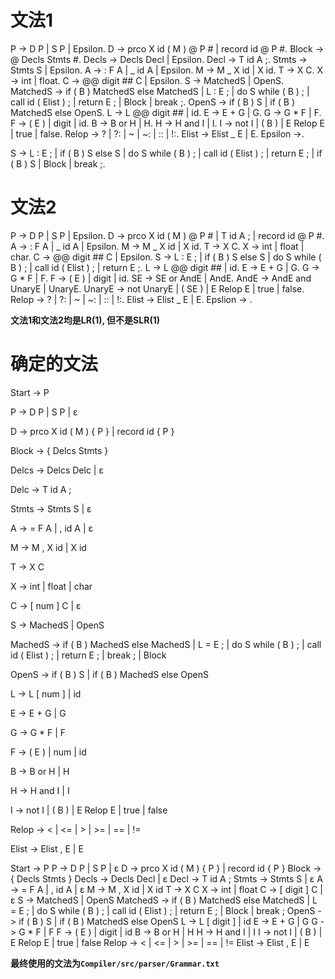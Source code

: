 # 文法1

P -> D P | S P | Epsilon.
D -> prco X id ( M ) @ P # | record id @ P #.
Block -> @ Decls Stmts #.
Decls -> Decls Decl | Epsilon.
Decl -> T id A ;.
Stmts -> Stmts S | Epsilon.
A -> : F A | _ id A | Epsilon.
M -> M _ X id | X id.
T -> X C.
X -> int | float.
C -> @@ digit ## C | Epsilon.
S -> MatchedS | OpenS.
MatchedS -> if ( B ) MatchedS else MatchedS | L : E ; | do S while ( B ) ; | call id ( Elist ) ; | return E ; | Block | break ;.
OpenS -> if ( B ) S | if ( B ) MatchedS else OpenS.
L -> L @@ digit ## | id.
E -> E + G | G.
G -> G * F | F.
F -> ( E ) | digit | id.
B -> B or H | H.
H -> H and I | I.
I -> not I | ( B ) | E Relop E | true | false.
Relop -> ? | ?: | ~ | ~: | :: | !:.
Elist -> Elist _ E | E.
Epsilon ->.

S -> L : E ; | if ( B ) S else S | do S while ( B ) ; | call id ( Elist ) ; | return E ; | if ( B ) S | Block | break ;.
<!-- replace '{' with '@' 
    replace '}' with '#'
    replace ',' with '_'
    replace '[' with '@@'
    replace ']' with '##'
    replace '>' with '~'
    replace '<' with '?'
    replace '=' with ':'
    replace 'or' with 'o'
-->

# 文法2

P -> D P | S P | Epsilon.
D -> prco X id ( M ) @ P # | T id A ; | record id @ P #.
A -> : F A | _ id A | Epsilon.
M -> M _ X id | X id.
T -> X C.
X -> int | float | char.
C -> @@ digit ## C | Epsilon.
S -> L : E ; | if ( B ) S else S | do S while ( B ) ; | call id ( Elist ) ; | return E ;.
L -> L @@ digit ## | id.
E -> E + G | G.
G -> G * F | F.
F -> ( E ) | digit | id.
SE -> SE or AndE | AndE.
AndE -> AndE and UnaryE | UnaryE.
UnaryE -> not UnaryE | ( SE ) | E Relop E | true | false.
Relop -> ? | ?: | ~ | ~: | :: | !:.
Elist -> Elist _ E | E.
Epslion -> .

**文法1和文法2均是LR(1), 但不是SLR(1)**

# 确定的文法

Start -> P

P -> D P | S P | ε

D -> prco X id ( M ) { P } | record id { P }

Block -> { Delcs Stmts }

Delcs -> Delcs Delc | ε

Delc -> T id A ; 

Stmts -> Stmts S | ε

A -> = F A | , id A | ε

M -> M , X id | X id

T -> X C

X -> int | float | char 

C -> [ num ] C | ε

S -> MachedS | OpenS

MachedS -> if ( B ) MachedS else MachedS | L = E ; | do S while ( B ) ; | call id ( Elist ) ; | return E ; | break ; | Block

OpenS -> if ( B ) S | if ( B ) MachedS else OpenS

L -> L [ num ] | id

E -> E + G | G

G -> G * F | F

F -> ( E ) | num | id

B -> B or H | H

H -> H and I | I

I -> not I | ( B ) | E Relop E | true | false

Relop -> < | <= | > | >= | == | !=

Elist -> Elist , E | E



Start -> P
P -> D P | S P | ε
D -> prco X id ( M ) { P } | record id { P }
Block -> { Decls Stmts }
Decls -> Decls Decl | ε
Decl -> T id A ;
Stmts -> Stmts S | ε
A -> = F A | , id A | ε
M -> M , X id | X id
T -> X C
X -> int | float
C -> [ digit ] C | ε
S -> MatchedS | OpenS
MatchedS -> if ( B ) MatchedS else MatchedS | L = E ; | do S while ( B ) ; | call id ( Elist ) ; | return E ; | Block | break ;
OpenS -> if ( B ) S | if ( B ) MatchedS else OpenS
L -> L [ digit ] | id
E -> E + G | G
G -> G * F | F
F -> ( E ) | digit | id
B -> B or H | H
H -> H and I | I
I -> not I | ( B ) | E Relop E | true | false
Relop -> < | <= | > | >= | == | !=
Elist -> Elist , E | E

**最终使用的文法为`Compiler/src/parser/Grammar.txt`**